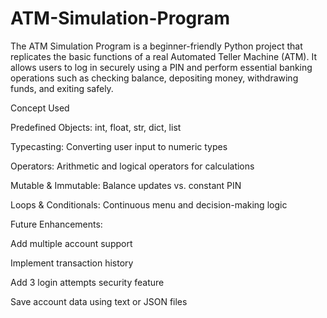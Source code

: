 # ATM-Simulation-Program
The ATM Simulation Program is a beginner-friendly Python project that replicates the basic functions of a real Automated Teller Machine (ATM). It allows users to log in securely using a PIN and perform essential banking operations such as checking balance, depositing money, withdrawing funds, and exiting safely.

Concept Used 

Predefined Objects: int, float, str, dict, list

Typecasting: Converting user input to numeric types

Operators: Arithmetic and logical operators for calculations

Mutable & Immutable: Balance updates vs. constant PIN

Loops & Conditionals: Continuous menu and decision-making logic

Future Enhancements:

Add multiple account support

Implement transaction history

Add 3 login attempts security feature

Save account data using text or JSON files
